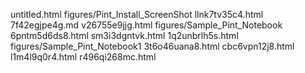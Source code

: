 untitled.html
figures/Pint_Install_ScreenShot
llnk7tv35c4.html
7f42egjpe4g.md
v26755e9jjg.html
figures/Sample_Pint_Notebook
6pntm5d6ds8.html
sm3i3dgntvk.html
1q2unbrlh5s.html
figures/Sample_Pint_Notebook1
3t6o46uana8.html
cbc6vpn12j8.html
l1m4l9q0r4.html
r496qi268mc.html